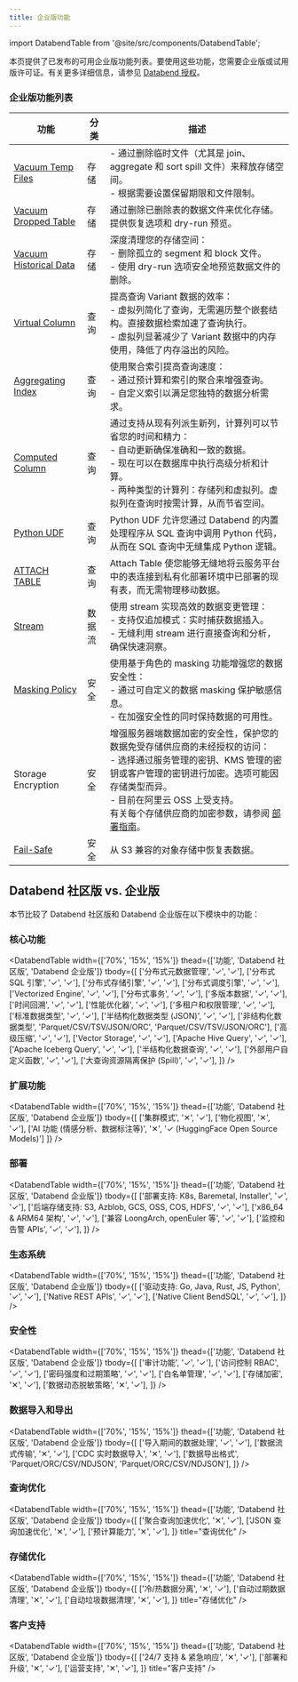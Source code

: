 ```yaml
---
title: 企业版功能
---
```


import DatabendTable from '@site/src/components/DatabendTable';

本页提供了已发布的可用企业版功能列表。要使用这些功能，您需要企业版或试用版许可证。有关更多详细信息，请参见 [Databend 授权](20-license.md)。

### 企业版功能列表


| 功能                                                                             | 分类           | 描述                                                                                                                                                                                                                                                                                                                                                                                                                                                              |
| -------------------------------------------------------------------------------- | -------------- | ------------------------------------------------------------------------------------------------------------------------------------------------------------------------------------------------------------------------------------------------------------------------------------------------------------------------------------------------------------------------------------------------------------------------------------------------------------------------ |
| [Vacuum Temp Files](/sql/sql-commands/administration-cmds/vacuum-temp-files)     | 存储           | - 通过删除临时文件（尤其是 join、aggregate 和 sort spill 文件）来释放存储空间。<br/>- 根据需要设置保留期限和文件限制。                                                                                                                                                                                                                                                                                                                             |
| [Vacuum Dropped Table](/sql/sql-commands/ddl/table/vacuum-drop-table)            | 存储           | 通过删除已删除表的数据文件来优化存储。提供恢复选项和 dry-run 预览。                                                                                                                                                                                                                                                                                                                                                                                             |
| [Vacuum Historical Data](/sql/sql-commands/ddl/table/vacuum-table)               | 存储           | 深度清理您的存储空间：<br/>- 删除孤立的 segment 和 block 文件。<br/>- 使用 dry-run 选项安全地预览数据文件的删除。                                                                                                                                                                                                                                                                                                                    |
| [Virtual Column](/sql/sql-commands/ddl/virtual-column)                           | 查询           | 提高查询 Variant 数据的效率：<br/>- 虚拟列简化了查询，无需遍历整个嵌套结构。直接数据检索加速了查询执行。<br/>- 虚拟列显著减少了 Variant 数据中的内存使用，降低了内存溢出的风险。                                                                                                                                                                                    |
| [Aggregating Index](/sql/sql-commands/ddl/aggregating-index)                     | 查询           | 使用聚合索引提高查询速度：<br/>- 通过预计算和索引的聚合来增强查询。<br/>- 自定义索引以满足您独特的数据分析需求。                                                                                                                                                                                                                                                                                                    |
| [Computed Column](/sql/sql-commands/ddl/table/ddl-create-table#computed-columns) | 查询           | 通过支持从现有列派生新列，计算列可以节省您的时间和精力：<br/>- 自动更新确保准确和一致的数据。<br/>- 现在可以在数据库中执行高级分析和计算。<br/>- 两种类型的计算列：存储列和虚拟列。虚拟列在查询时按需计算，从而节省空间。                                                                              |
| [Python UDF](/guides/query/udf#python-requires-databend-enterprise)              | 查询           | Python UDF 允许您通过 Databend 的内置处理程序从 SQL 查询中调用 Python 代码，从而在 SQL 查询中无缝集成 Python 逻辑。                                                                                                                                                                                                                                                                                                   |
| [ATTACH TABLE](/sql/sql-commands/ddl/table/attach-table)                         | 查询           | Attach Table 使您能够无缝地将云服务平台中的表连接到私有化部署环境中已部署的现有表，而无需物理移动数据。                                                                                                                                                                                                                                                                     |
| [Stream](/sql/sql-commands/ddl/stream)                                           | 数据流         | 使用 stream 实现高效的数据变更管理：<br/>- 支持仅追加模式：实时捕获数据插入。<br/>- 无缝利用 stream 进行直接查询和分析，确保快速洞察。                                                                                                                                                                                                                                             |
| [Masking Policy](/sql/sql-commands/ddl/mask-policy/)                             | 安全           | 使用基于角色的 masking 功能增强您的数据安全性：<br/>- 通过可自定义的数据 masking 保护敏感信息。<br/>- 在加强安全性的同时保持数据的可用性。                                                                                                                                                                                                                                                                           |
| Storage Encryption                                                               | 安全           | 增强服务器端数据加密的安全性，保护您的数据免受存储供应商的未经授权的访问：<br/>- 选择通过服务管理的密钥、KMS 管理的密钥或客户管理的密钥进行加密。选项可能因存储类型而异。<br/>- 目前在阿里云 OSS 上受支持。<br/>有关每个存储供应商的加密参数，请参阅 [部署指南](../../10-deploy/01-deploy/01-non-production/01-deploying-databend.md)。 |
| [Fail-Safe](/guides/security/fail-safe)                                          | 安全           | 从 S3 兼容的对象存储中恢复表数据。                                                                                                                                                                                                                                                                                                                                                                                                                    |

## Databend 社区版 vs. 企业版

本节比较了 Databend 社区版和 Databend 企业版在以下模块中的功能：

### 核心功能

<DatabendTable
width={['70%', '15%', '15%']}
thead={['功能', 'Databend 社区版', 'Databend 企业版']}
tbody={[
['分布式元数据管理', '✓', '✓'],
['分布式 SQL 引擎', '✓', '✓'],
['分布式存储引擎', '✓', '✓'],
['分布式调度引擎', '✓', '✓'],
['Vectorized Engine', '✓', '✓'],
['分布式事务', '✓', '✓'],
['多版本数据', '✓', '✓'],
['时间回溯', '✓', '✓'],
['性能优化器', '✓', '✓'],
['多租户和权限管理', '✓', '✓'],
['标准数据类型', '✓', '✓'],
['半结构化数据类型 (JSON)', '✓', '✓'],
['非结构化数据类型', 'Parquet/CSV/TSV/JSON/ORC', 'Parquet/CSV/TSV/JSON/ORC'],
['高级压缩', '✓', '✓'],
['Vector Storage', '✓', '✓'],
['Apache Hive Query', '✓', '✓'],
['Apache Iceberg Query', '✓', '✓'],
['半结构化数据查询', '✓', '✓'],
['外部用户自定义函数', '✓', '✓'],
['大查询资源隔离保护 (Spill)', '✓', '✓'],
]}
/>

### 扩展功能

<DatabendTable
width={['70%', '15%', '15%']}
thead={['功能', 'Databend 社区版', 'Databend 企业版']}
tbody={[
['集群模式', '✕', '✓'],
['物化视图', '✕', '✓'],
['AI 功能 (情感分析、数据标注等)', '✕', '✓ (HuggingFace Open Source Models)']
]}
/>

### 部署

<DatabendTable
width={['70%', '15%', '15%']}
thead={['功能', 'Databend 社区版', 'Databend 企业版']}
tbody={[
['部署支持: K8s, Baremetal, Installer', '✓', '✓'],
['后端存储支持: S3, Azblob, GCS, OSS, COS, HDFS', '✓', '✓'],
['x86_64 & ARM64 架构', '✓', '✓'],
['兼容 LoongArch, openEuler 等', '✓', '✓'],
['监控和告警 APIs', '✓', '✓'],
]}
/>

### 生态系统

<DatabendTable
width={['70%', '15%', '15%']}
thead={['功能', 'Databend 社区版', 'Databend 企业版']}
tbody={[
['驱动支持: Go, Java, Rust, JS, Python', '✓', '✓'],
['Native REST APIs', '✓', '✓'],
['Native Client BendSQL', '✓', '✓'],
]}
/>

### 安全性

<DatabendTable
width={['70%', '15%', '15%']}
thead={['功能', 'Databend 社区版', 'Databend 企业版']}
tbody={[
['审计功能', '✓', '✓'],
['访问控制 RBAC', '✓', '✓'],
['密码强度和过期策略', '✓', '✓'],
['白名单管理', '✓', '✓'],
['存储加密', '✕', '✓'],
['数据动态脱敏策略', '✕', '✓'],
]}
/>

### 数据导入和导出

<DatabendTable
width={['70%', '15%', '15%']}
thead={['功能', 'Databend 社区版', 'Databend 企业版']}
tbody={[
['导入期间的数据处理', '✓', '✓'],
['数据流式传输', '✕', '✓'],
['CDC 实时数据导入', '✕', '✓'],
['数据导出格式', 'Parquet/ORC/CSV/NDJSON', 'Parquet/ORC/CSV/NDJSON'],
]}
/>

### 查询优化

<DatabendTable
width={['70%', '15%', '15%']}
thead={['功能', 'Databend 社区版', 'Databend 企业版']}
tbody={[
['聚合查询加速优化', '✕', '✓'],
['JSON 查询加速优化', '✕', '✓'],
['预计算能力', '✕', '✓'],
]}
title="查询优化"
/>

### 存储优化

<DatabendTable
width={['70%', '15%', '15%']}
thead={['功能', 'Databend 社区版', 'Databend 企业版']}
tbody={[
['冷/热数据分离', '✕', '✓'],
['自动过期数据清理', '✕', '✓'],
['自动垃圾数据清理', '✕', '✓'],
]}
title="存储优化"
/>

### 客户支持

<DatabendTable
width={['70%', '15%', '15%']}
thead={['功能', 'Databend 社区版', 'Databend 企业版']}
tbody={[
['24/7 支持 & 紧急响应', '✕', '✓'],
['部署和升级', '✕', '✓'],
['运营支持', '✕', '✓'],
]}
title="客户支持"
/>